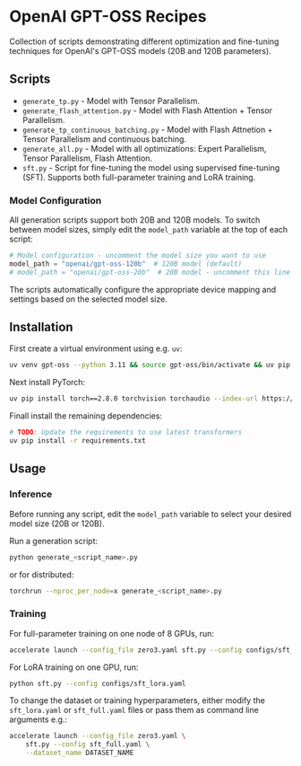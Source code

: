 # OpenAI GPT-OSS Recipes

Collection of scripts demonstrating different optimization and fine-tuning techniques for OpenAI's GPT-OSS models (20B and 120B parameters).

## Scripts

- `generate_tp.py` - Model with Tensor Parallelism.
- `generate_flash_attention.py` - Model with Flash Attention + Tensor Parallelism.
- `generate_tp_continuous_batching.py` - Model with Flash Attnetion + Tensor Parallelism and continuous batching.
- `generate_all.py` - Model with all optimizations: Expert Parallelism, Tensor Parallelism, Flash Attention.
- `sft.py` - Script for fine-tuning the model using supervised fine-tuning (SFT). Supports both full-parameter training and LoRA training.

### Model Configuration

All generation scripts support both 20B and 120B models. To switch between model sizes, simply edit the `model_path` variable at the top of each script:

```python
# Model configuration - uncomment the model size you want to use
model_path = "openai/gpt-oss-120b"  # 120B model (default)
# model_path = "openai/gpt-oss-20b"  # 20B model - uncomment this line and comment the line above
```

The scripts automatically configure the appropriate device mapping and settings based on the selected model size.

## Installation

First create a virtual environment using e.g. `uv`:

```sh
uv venv gpt-oss --python 3.11 && source gpt-oss/bin/activate && uv pip install --upgrade pip
```

Next install PyTorch:

```sh
uv pip install torch==2.8.0 torchvision torchaudio --index-url https://download.pytorch.org/whl/test/cu128
```

Finall install the remaining dependencies:

```sh
# TODO: Update the requirements to use latest transformers
uv pip install -r requirements.txt
```

## Usage

### Inference

Before running any script, edit the `model_path` variable to select your desired model size (20B or 120B).

Run a generation script:

```bash
python generate_<script_name>.py
```

or for distributed:

```bash
torchrun --nproc_per_node=x generate_<script_name>.py
```

### Training

For full-parameter training on one node of 8 GPUs, run:

```bash
accelerate launch --config_file zero3.yaml sft.py --config configs/sft_full.yaml
```

For LoRA training on one GPU, run:

```bash
python sft.py --config configs/sft_lora.yaml
```

To change the dataset or training hyperparameters, either modify the `sft_lora.yaml` or `sft_full.yaml` files or pass them as command line arguments e.g.:

```bash
accelerate launch --config_file zero3.yaml \
    sft.py --config sft_full.yaml \
    --dataset_name DATASET_NAME
```